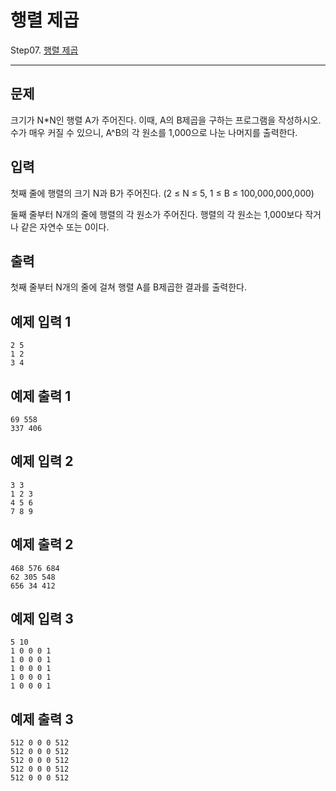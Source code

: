 # 행렬 제곱

Step07. [행렬 제곱](https://www.acmicpc.net/problem/10830)

---

## 문제

크기가 N*N인 행렬 A가 주어진다. 이때, A의 B제곱을 구하는 프로그램을 작성하시오. 수가 매우 커질 수 있으니, A^B의 각 원소를 1,000으로 나눈 나머지를 출력한다.

## 입력

첫째 줄에 행렬의 크기 N과 B가 주어진다. (2 ≤ N ≤  5, 1 ≤ B ≤ 100,000,000,000)

둘째 줄부터 N개의 줄에 행렬의 각 원소가 주어진다. 행렬의 각 원소는 1,000보다 작거나 같은 자연수 또는 0이다.

## 출력

첫째 줄부터 N개의 줄에 걸쳐 행렬 A를 B제곱한 결과를 출력한다.

## 예제 입력 1 

```
2 5
1 2
3 4
```

## 예제 출력 1 

```
69 558
337 406
```

## 예제 입력 2 

```
3 3
1 2 3
4 5 6
7 8 9
```

## 예제 출력 2 

```
468 576 684
62 305 548
656 34 412
```

## 예제 입력 3 

```
5 10
1 0 0 0 1
1 0 0 0 1
1 0 0 0 1
1 0 0 0 1
1 0 0 0 1
```

## 예제 출력 3 

```
512 0 0 0 512
512 0 0 0 512
512 0 0 0 512
512 0 0 0 512
512 0 0 0 512
```